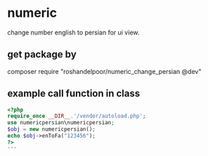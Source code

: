 numeric
=======
change number english to persian for ui view.


get package by
--------------

composer require "roshandelpoor/numeric_change_persian @dev"


example call function in class
------------------------------

```php
<?php
require_once __DIR__.'/vendor/autoload.php';
use numericpersian\numericpersian;
$obj = new numericpersian();
echo $obj->enToFa("123456");
?>
'''
